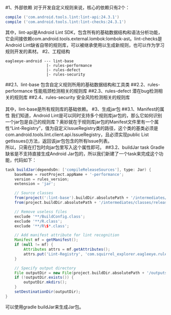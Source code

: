 #1、外部依赖
对于开发自定义规则来说，核心的依赖只有2个：
<br>
```groovy
compile ('com.android.tools.lint:lint-api:24.3.1')
compile ('com.android.tools.lint:lint-checks:24.3.1')
```
其中，lint-api是Android Lint SDK，包含所有的基础数据结构和语法分析功能，它会间接依赖com.android.tools.external.lombok:lombok-ast。lint-checks是Android Lint缺省自带的规则库，可以被继承使用以生成新规则，也可以作为学习规则开发的素材。
#2、工程结构
```
eagleeye-android --- lint-base
                  |- rules-performance
                  |- rules-defect
                  |- rules-security
```
##2.1、lint-base
包含自定义规则所用的基础数据结构和工具类
##2.2、rules-performance
性能瓶颈检测相关的规则库
##2.3、rules-defect
潜在bug检测相关的规则库
##2.4、rules-security
安全风险检测相关的规则库
<br><br>
其中，lint-base是所有规则库的基础依赖。
#3、生成jar包
##3.1、Manifest的属性
我们知道，Android Lint是可以同时支持多个规则库jar包的，那么它如何识别一个jar包是自己的规则库？奥妙就在于规则库jar包的Manifest文件里有一个属性“Lint-Registry”，值为自定义IssueRegistry类的路径，这个类的基类必须是com.android.tools.lint.client.api.IssueRegistry，且必须实现public List<Issue> getIssues()方法，返回该jar包包含的所有Issue列表。
<br>
所以，只需在打包时向jar包里写入这个属性即可。
##3.2、buildJar task
Gradle缺省是不支持直接生成Android Jar包的，所以我们新建了一个task来完成这个功能，代码如下：
```Groovy
task buildJar(dependsOn: ['compileReleaseSources'], type: Jar) {
    baseName = rootProject.appName + '-performance';
    version = rules_version;
    extension = 'jar';

    // Source classes
    from(project(':lint-base').buildDir.absolutePath + '/intermediates/classes/release');
    from(project.buildDir.absolutePath + '/intermediates/classes/release');

    // Remove useless files
    exclude '**/BuildConfig.class';
    exclude '**/R.class';
    exclude '**/R\$*.class';

    // Add manifest attribute for lint recognition
    Manifest mf = getManifest();
    if (null != mf) {
        Attributes attrs = mf.getAttributes();
        attrs.put('Lint-Registry', 'com.squirrel_explorer.eagleeye.rules.performance.LintIssueRegistry');
    }

    // Specify output directory
    File outputDir = new File(project.buildDir.absolutePath + '/outputs/jar');
    if (!outputDir.exists()) {
        outputDir.mkdirs();
    }
    setDestinationDir(outputDir);
}
```
可以使用gradle buildJar来生成Jar包。
